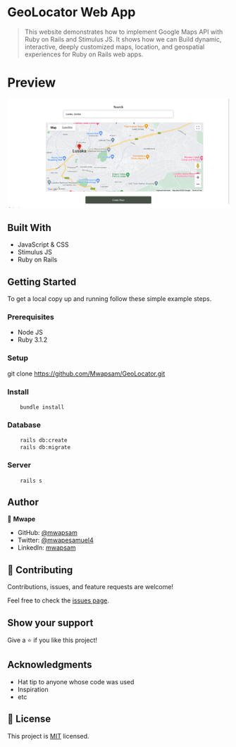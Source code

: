 # GeoLocator Web App

>This website demonstrates how to implement Google Maps API with Ruby on Rails and Stimulus JS. It shows how we can Build dynamic, interactive, deeply customized maps, location, and geospatial experiences for Ruby on Rails web apps.

# Preview

![](./app/assets/images/map.png)

## Built With

- JavaScript & CSS
- Stimulus JS
- Ruby on Rails 


## Getting Started


To get a local copy up and running follow these simple example steps.

### Prerequisites
- Node JS
- Ruby 3.1.2

### Setup
git clone https://github.com/Mwapsam/GeoLocator.git

### Install
```
    bundle install
```

### Database
```
    rails db:create
    rails db:migrate
```

### Server
```
    rails s
```



## Author

👤 **Mwape**

- GitHub: [@mwapsam](https://github.com/Mwapsam)
- Twitter: [@mwapesamuel4](https://twitter.com/mwapesamuel4)
- LinkedIn: [mwapsam](https://www.linkedin.com/in/mwapsam/)

## 🤝 Contributing

Contributions, issues, and feature requests are welcome!

Feel free to check the [issues page](https://github.com/Mwapsam/Space-travellers/issues/).

## Show your support

Give a ⭐️ if you like this project!

## Acknowledgments

- Hat tip to anyone whose code was used
- Inspiration
- etc

## 📝 License

This project is [MIT](./MIT.md) licensed.

